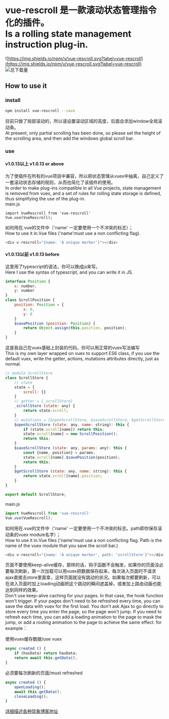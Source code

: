 # vue-rescroll 是一款滚动状态管理指令化的插件。</br>Is a rolling state management instruction plug-in.

![https://img.shields.io/npm/v/vue-rescroll.svg?label=vue-rescroll](https://img.shields.io/npm/v/vue-rescroll.svg?label=vue-rescroll)  ![总下载量](https://img.shields.io/npm/dt/vue-rescroll.svg)

## How to use it

### install
```bash
npm install vue-rescroll --save
```
目前只做了局部滚动的，所以请设置滚动区域的高度，后面会添加window全局滚动条。  
At present, only partial scrolling has been done, so please set the height of the scrolling area, and then add the windows global scroll bar.
### use
#### v1.0.13以上 v1.0.13 or above
为了使插件在所有的vue项目中兼容，所以把状态管理从vuex中抽离，自己定义了一套滚动状态存储的规则，从而也简化了该插件的使用。</br>
In order to make plug-ins compatible in all Vue projects, state management is removed from vuex, and a set of rules for rolling state storage is defined, thus simplifying the use of the plug-in.</br>
main.js
``` 
import VueRescroll from 'vue-rescroll'
Vue.use(VueRescroll);
```
如何用在.vue的文件中（'name' 一定要使用一个不冲突的标志）；</br>
How to use it in.Vue files ('name'must use a non conflicting flag). 
```javascript
<div v-rescroll="{name: 'A unique marker'}"></div>
```
#### v1.0.13以前  v1.0.13 before
这里用了typescript的语法，你可以换成js来写。</br> Here I use the syntax of typescript, and you can write it in JS.
```javascript
interface Position {
    x: number,
    y: number
}
class ScrollPosition {
    position: Position = {
        x: 0,
        y: 0
    }
    $savePosition (position: Position) {
        return Object.assign(this.position, position);
    }
}
```
这是我自己在vuex基础上封装的代码，你可以用正常的vuex写法编写</br>This is my own layer wrapped on vuex to support ES6 class, if you use the default vuex, write the getter, actions, mutations attributes directly, just as normal.

```javascript
// module ScrollStore
class ScrollStore {
    // state
    state = {
        scroll: {}
    }
    // getter = {_scrollStore}
    _scrollStore (state: any) {
        return state.scroll;
    }
    // mutations = {$openScrollStore, $saveScrollStore, $getScrollStore}
    $openScrollStore (state: any, name: string): this {
        if (state.scroll[name]) return this;
        state.scroll[name] = new ScrollPosition();
        return this;
    }
    $saveScrollStore (state: any, params: any): this {
        const {name, position} = params;
        state.scroll[name].$savePosition(position);
        return this;
    }
    $getScrollStore (state: any, name: string): this {
        return state.scroll[name].position;
    }
}

export default ScrollStore;
```
main.js
``` javascript
import VueRescroll from 'vue-rescroll'
Vue.use(VueRescroll);
```
如何用在.vue的文件中（'name' 一定要使用一个不冲突的标志。path即你保存滚动条的vuex module名字）；</br>
How to use it in.Vue files ('name'must use a non conflicting flag. Path is the name of the vuex module that you save the scroll bar.)
```javascript
<div v-rescroll="{name: 'A unique marker', path: 'scrollStore'}"></div>
```
页面不要使用keep-alive缓存，那样的话，钩子函数不会触发，如果你的页面没必要每次刷新，第一次加载可以用vuex把数据保存起来，每次进入页面时不请求ajax直接去store里面拿，这样页面就没有跳动的状况。如果每次都要刷新，可以在进入页面时加上loading动画把这个跳动的瞬间遮盖掉，或者加上路由动画也能达到同样的效果。</br>
Don't use keep-alive caching for your pages. In that case, the hook function won't trigger. If your pages don't need to be refreshed every time, you can save the data with vuex for the first load. You don't ask Ajax to go directly to store every time you enter the page, so the page won't jump. If you need to refresh each time, you can add a loading animation to the page to mask the jump, or add a routing animation to the page to achieve the same effect. for example：</br>

使用vuex缓存数据/use vuex
```javascript
async created () {
    if (hasData) return hasData;
    return await this.getData();
}
```
必须要每次刷新的页面/must refreshed
```javascript
async created () {
    openLoading();
    await this.getData();
    closeLoading();
}
```
[详细描述各种现象博客地址](https://blog.csdn.net/theoneEmperor/article/details/82669022)
